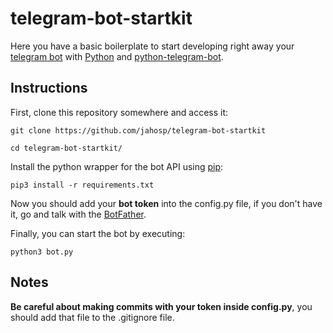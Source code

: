 # telegram-bot-startkit

Here you have a basic boilerplate to start developing right away your [telegram bot](https://core.telegram.org/bots) with [Python](https://www.python.org/downloads/) and [python-telegram-bot](https://python-telegram-bot.org).

## Instructions
First, clone this repository somewhere and access it:
```
git clone https://github.com/jahosp/telegram-bot-startkit

cd telegram-bot-startkit/
```
Install the python wrapper for the bot API using [pip](https://pypi.org/project/pip/):
```
pip3 install -r requirements.txt 
```
Now you should add your <b>bot token</b> into the config.py file, if you don't have it, go and talk with the [BotFather](https://telegram.me/botfather).

Finally, you can start the bot by executing:
```
python3 bot.py
```

## Notes

<b>Be careful about making commits with your token inside config.py</b>, you should add that file to the .gitignore file.
